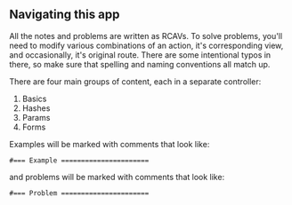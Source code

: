## Navigating this app
All the notes and problems are written as RCAVs. To solve problems, you'll need to modify various combinations of an action, it's corresponding view, and occasionally, it's original route. There are some intentional typos in there, so make sure that spelling and naming conventions all match up.

There are four main groups of content, each in a separate controller:

1. Basics
2. Hashes
3. Params
4. Forms

Examples will be marked with comments that look like:

    #=== Example ======================

and problems will be marked with comments that look like:

    #=== Problem ======================
